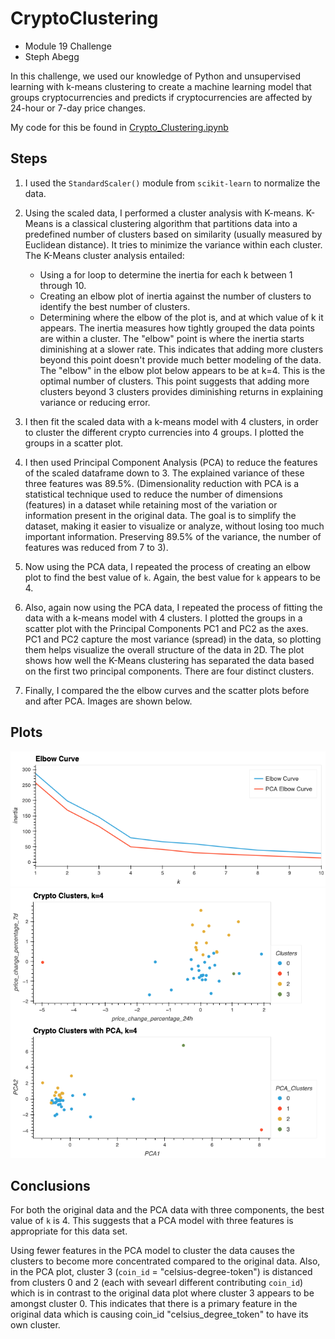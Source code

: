 # CryptoClustering
- Module 19 Challenge
- Steph Abegg

In this challenge, we used our knowledge of Python and unsupervised learning with k-means clustering to create a machine learning model that groups cryptocurrencies and predicts if cryptocurrencies are affected by 24-hour or 7-day price changes.

My code for this be found in [Crypto_Clustering.ipynb](Crypto_Clustering.ipynb)

## Steps

1. I used the `StandardScaler()` module from `scikit-learn` to normalize the data.

2. Using the scaled data, I performed a cluster analysis with K-means. K-Means is a classical clustering algorithm that partitions data into a predefined number of clusters based on similarity (usually measured by Euclidean distance). It tries to minimize the variance within each cluster. The K-Means cluster analysis entailed:
   - Using a for loop to determine the inertia for each k between 1 through 10.
   - Creating an elbow plot of inertia against the number of clusters to identify the best number of clusters.
   - Determining where the elbow of the plot is, and at which value of k it appears.
The inertia measures how tightly grouped the data points are within a cluster. The "elbow" point is where the inertia starts diminishing at a slower rate. This indicates that adding more clusters beyond this point doesn't provide much better modeling of the data. The "elbow" in the elbow plot below appears to be at k=4. This is the optimal number of clusters. This point suggests that adding more clusters beyond 3 clusters provides diminishing returns in explaining variance or reducing error.

3. I then fit the scaled data with a k-means model with 4 clusters, in order to cluster the different crypto currencies into 4 groups. I plotted the groups in a scatter plot.

4. I then used Principal Component Analysis (PCA) to reduce the features of the scaled dataframe down to 3. The explained variance of these three features was 89.5%. (Dimensionality reduction with PCA is a statistical technique used to reduce the number of dimensions (features) in a dataset while retaining most of the variation or information present in the original data. The goal is to simplify the dataset, making it easier to visualize or analyze, without losing too much important information. Preserving 89.5% of the variance, the number of features was reduced from 7 to 3).

5. Now using the PCA data, I repeated the process of creating an elbow plot to find the best value of `k`. Again, the best value for `k` appears to be 4. 

6. Also, again now using the PCA data, I repeated the process of fitting the data with a k-means model with 4 clusters. I plotted the groups in a scatter plot with the Principal Components PC1 and PC2 as the axes. PC1 and PC2 capture the most variance (spread) in the data, so plotting them helps visualize the overall structure of the data in 2D. The plot shows how well the K-Means clustering has separated the data based on the first two principal components. There are four distinct clusters. 
   
7. Finally, I compared the the elbow curves and the scatter plots before and after PCA. Images are shown below.

## Plots

<img src="images/elbow_plots.png" width=700>
<img src="images/cluster_plots.png" width=700>

## Conclusions

For both the original data and the PCA data with three components, the best value of `k` is 4. This suggests that a PCA model with three features is appropriate for this data set.

Using fewer features in the PCA model to cluster the data causes the clusters to become more concentrated compared to the original data. Also, in the PCA plot, cluster 3 (`coin_id` = "celsius-degree-token") is distanced from clusters 0 and 2 (each with sevearl different contributing `coin_id`) which is in contrast to the original data plot where cluster 3 appears to be amongst cluster 0. This indicates that there is a primary feature in the original data which is causing coin_id "celsius_degree_token" to have its own cluster. 
